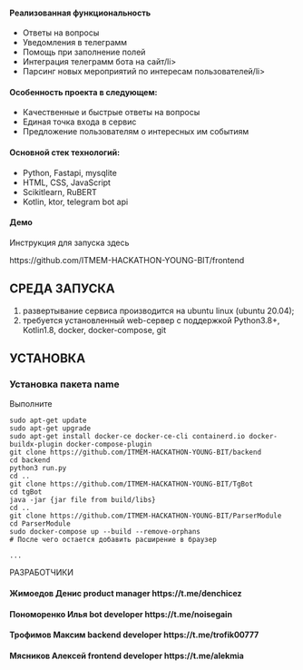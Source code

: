 <h4>Реализованная функциональность</h4>
<ul>
    <li>Ответы на вопросы</li>
    <li>Уведомления в телеграмм</li>
    <li>Помощь при заполнение полей</li>
    <li>Интеграция телеграмм бота на сайт/li>
    <li>Парсинг новых мероприятий по интересам пользователей/li>
</ul> 
<h4>Особенность проекта в следующем:</h4>
<ul>
 <li>Качественные и быстрые ответы на вопросы</li>
 <li>Единая точка входа в сервис</li>
 <li>Предложение пользователям о интересных им событиям</li>  
 </ul>
<h4>Основной стек технологий:</h4>
<ul>
  <li>Python, Fastapi, mysqlite</li>
	<li>HTML, CSS, JavaScript</li>
	<li>Scikitlearn, RuBERT</li>
	<li>Kotlin, ktor, telegram bot api</li>
 </ul>
<h4>Демо</h4>
<p>Инструкция для запуска здесь</p>
<p>https://github.com/ITMEM-HACKATHON-YOUNG-BIT/frontend</p>




СРЕДА ЗАПУСКА
------------
1) развертывание сервиса производится на ubuntu linux (ubuntu 20.04);
2) требуется установленный web-сервер с поддержкой Python3.8+, Kotlin1.8, docker, docker-compose, git


УСТАНОВКА
------------
### Установка пакета name

Выполните 
~~~
sudo apt-get update
sudo apt-get upgrade
sudo apt-get install docker-ce docker-ce-cli containerd.io docker-buildx-plugin docker-compose-plugin
git clone https://github.com/ITMEM-HACKATHON-YOUNG-BIT/backend
cd backend
python3 run.py
cd ..
git clone https://github.com/ITMEM-HACKATHON-YOUNG-BIT/TgBot
cd tgBot
java -jar {jar file from build/libs}
cd ..
git clone https://github.com/ITMEM-HACKATHON-YOUNG-BIT/ParserModule
cd ParserModule
sudo docker-compose up --build --remove-orphans
# После чего остается добавить расширение в браузер

...
~~~

РАЗРАБОТЧИКИ

<h4>Жимоедов Денис product manager https://t.me/denchicez </h4>
<h4>Пономоренко Илья bot developer https://t.me/noisegain </h4>
<h4>Трофимов Максим backend developer https://t.me/trofik00777 </h4>
<h4>Мясников Алексей frontend developer https://t.me/alekmia </h4>


